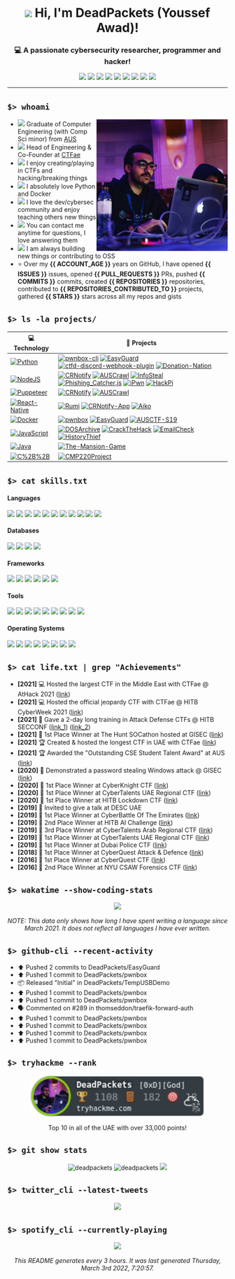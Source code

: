 <h1 align="center"><img src="https://media.giphy.com/media/hvRJCLFzcasrR4ia7z/giphy.gif" width="32px"> Hi, I'm DeadPackets (Youssef Awad)!</h1>

<h3 align="center">💻 A passionate cybersecurity researcher, programmer and hacker!</h3>

<p align="center">
  <a href="mailto:b00073615@aus.edu"><img src="https://img.shields.io/badge/Gmail-D14836?style=flat&logo=gmail&logoColor=white" /></a>
  <a href="https://t.me/deadpackets"><img src="https://img.shields.io/badge/Telegram-2CA5E0?style=flat&logo=telegram&logoColor=white" /></a>
  <a href="mailto:DeadPackets#5317"><img src="https://img.shields.io/badge/Discord-7289DA?style=flat&logo=discord&logoColor=white" /></a>
  <a href="https://instagram.com/lucidgamer"><img src="https://img.shields.io/badge/Instagram-E4405F?style=flat&logo=instagram&logoColor=white" /></a>
  <a href="https://twitter.com/dead_packets"><img src="https://img.shields.io/badge/Twitter-1DA1F2?style=flat&logo=twitter&logoColor=white" /></a>
  <a href="https://www.linkedin.com/in/youssef-awad/"><img src="https://img.shields.io/badge/LinkedIn-0077B5?style=flat&logo=linkedin&logoColor=white" /></a>
  <a href="https://www.youtube.com/channel/UCdNjReL5xxOOvPtnnUgt_hQ"><img src="https://img.shields.io/badge/YouTube-FF0000?style=flat&logo=youtube&logoColor=white" /></a>
  <a href="https://www.twitch.tv/deadpackets"><img src="https://img.shields.io/badge/Twitch-9146FF?style=flat&logo=twitch&logoColor=white" /></a>
  <a href="https://open.spotify.com/user/r876i9nhmpdg2qe0wrc9rsace?si=59a116007ba54bce"><img src="https://img.shields.io/badge/Spotify-1ED760?&style=flat&logo=spotify&logoColor=white" /></a>
</p>

---

## `$> whoami`

<img align="right" src="me.jpg" width="300px" />

- <img src="https://emojis.slackmojis.com/emojis/images/1596524176/9908/blobhelp.png" width="16px" /> Graduate of Computer Engineering (with Comp Sci minor) from [AUS](https://www.aus.edu)
- <img src="https://emojis.slackmojis.com/emojis/images/1547582922/5197/party_blob.gif" width="16px" /> Head of Engineering & Co-Founder at [CTFae](https://ctf.ae)
- <img src="https://emojis.slackmojis.com/emojis/images/1579644131/7581/elmofire.gif?" width="16px" /> I enjoy creating/playing in CTFs and hacking/breaking things
- <img src="https://meritt-gifs.s3-us-west-1.amazonaws.com/reaction/heart-pixel-spin.gif" width="16px" /> I absolutely love Python and Docker
- <img src="https://meritt-gifs.s3-us-west-1.amazonaws.com/nerd-life/matrix.gif" width="16px" /> I love the dev/cybersec community and enjoy teaching others new things
- <img src="https://emojis.slackmojis.com/emojis/images/1620205202/35987/question-block.gif?" width="16px" /> You can contact me anytime for questions, I love answering them
- <img src="https://emojis.slackmojis.com/emojis/images/1600706728/10521/meow_code.gif" width="16px" /> I am always building new things or contributing to OSS
- ⭐ Over my **{{ ACCOUNT_AGE }}** years on GitHub, I have opened **{{ ISSUES }}** issues, opened **{{ PULL_REQUESTS }}** PRs, pushed **{{ COMMITS }}** commits, created **{{ REPOSITORIES }}** repositories, contributed to **{{ REPOSITORIES_CONTRIBUTED_TO }}** projects, gathered **{{ STARS }}** stars across all my repos and gists
<!-- - <img src="https://meritt-gifs.s3-us-west-1.amazonaws.com/reaction/cat-typing.gif" width="16px" /> I write blog posts <a href="https://deadpackets.pw/">here</a> -->
<!-- - 📝 You can read my Resume/CV [here](https://) -->

## `$> ls -la projects/`

<!-- START OF PROFILE STACK, DO NOT REMOVE -->
| 💻 **Technology** | 🚀 **Projects** |
| - | - |
| [![Python](https://img.shields.io/static/v1?label=&message=Python&color=3C78A9&logo=python&logoColor=FFFFFF)](https://www.python.org/) | [![pwnbox-cli](https://img.shields.io/static/v1?label=&message=pwnbox-cli&color=000605&logo=github&logoColor=FFFFFF&labelColor=000605)](https://github.com/DeadPackets/pwnbox-cli) [![EasyGuard](https://img.shields.io/static/v1?label=&message=EasyGuard%20(WIP)&color=000605&logo=github&logoColor=FFFFFF&labelColor=000605)](https://github.com/DeadPackets/EasyGuard) [![ctfd-discord-webhook-plugin](https://img.shields.io/static/v1?label=&message=ctfd-discord-webhook-plugin&color=000605&logo=github&logoColor=FFFFFF&labelColor=000605)](https://github.com/DeadPackets/ctfd-discord-webhook-plugin) [![Donation-Nation](https://img.shields.io/static/v1?label=&message=Donation-Nation&color=000605&logo=github&logoColor=FFFFFF&labelColor=000605)](https://github.com/COE420Group4/Donation-Nation) |
| [![NodeJS](https://img.shields.io/static/v1?label=&message=NodeJS&color=339933&logo=node-dot-js&logoColor=FFFFFF)](https://nodejs.org/) | [![CRNotify](https://img.shields.io/static/v1?label=&message=CRNotify&color=000605&logo=github&logoColor=FFFFFF&labelColor=000605)](https://github.com/DeadPackets/CRNotify) [![AUSCrawl](https://img.shields.io/static/v1?label=&message=AUSCrawl&color=000605&logo=github&logoColor=FFFFFF&labelColor=000605)](https://github.com/DeadPackets/AUSCrawl) [![InfoSteal](https://img.shields.io/static/v1?label=&message=InfoSteal&color=000605&logo=github&logoColor=FFFFFF&labelColor=000605)](https://github.com/DeadPackets/InfoSteal) [![Phishing_Catcher.js](https://img.shields.io/static/v1?label=&message=Phishing_Catcher.js&color=000605&logo=github&logoColor=FFFFFF&labelColor=000605)](https://github.com/DeadPackets/Phishing_Catcher.js) [![iPwn](https://img.shields.io/static/v1?label=&message=iPwn&color=000605&logo=github&logoColor=FFFFFF&labelColor=000605)](https://github.com/DeadPackets/iPwn) [![HackPi](https://img.shields.io/static/v1?label=&message=HackPi&color=000605&logo=github&logoColor=FFFFFF&labelColor=000605)](https://github.com/DeadPackets/HackPi) |
| [![Puppeteer](https://img.shields.io/static/v1?label=&message=Puppeteer&color=40B5A4&logo=puppeteer&logoColor=FFFFFF)](https://github.com/DeadPackets/DOSArchive) | [![CRNotify](https://img.shields.io/static/v1?label=&message=CRNotify&color=000605&logo=github&logoColor=FFFFFF&labelColor=000605)](https://github.com/DeadPackets/CRNotify) [![AUSCrawl](https://img.shields.io/static/v1?label=&message=AUSCrawl&color=000605&logo=github&logoColor=FFFFFF&labelColor=000605)](https://github.com/DeadPackets/AUSCrawl) |
| [![React-Native](https://img.shields.io/static/v1?label=&message=React-Native&color=61DAFB&logo=react&logoColor=FFFFFF)](https://reactnative.dev) | [![Rumi](https://img.shields.io/static/v1?label=&message=Rumi%20(WIP)&color=000605&logo=github&logoColor=FFFFFF&labelColor=000605)](https://github.com/DeadPackets/Rumi) [![CRNotify-App](https://img.shields.io/static/v1?label=&message=CRNotify-App&color=000605&logo=github&logoColor=FFFFFF&labelColor=000605)](https://github.com/DeadPackets/CRNotify-App) [![Aiko](https://img.shields.io/static/v1?label=&message=Aiko&color=000605&logo=github&logoColor=FFFFFF&labelColor=000605)](https://github.com/DeadPackets/Aiko) |
| [![Docker](https://img.shields.io/static/v1?label=&message=Docker&color=2496ED&logo=docker&logoColor=FFFFFF)](https://www.docker.com) | [![pwnbox](https://img.shields.io/static/v1?label=&message=pwnbox&color=000605&logo=github&logoColor=FFFFFF&labelColor=000605)](https://github.com/DeadPackets/pwnbox) [![EasyGuard](https://img.shields.io/static/v1?label=&message=EasyGuard&color=000605&logo=github&logoColor=FFFFFF&labelColor=000605)](https://github.com/DeadPackets/EasyGuard) [![AUSCTF-S19](https://img.shields.io/static/v1?label=&message=AUSCTF-S19&color=000605&logo=github&logoColor=FFFFFF&labelColor=000605)](https://github.com/DeadPackets/AUSCTF-S19) |
| [![JavaScript](https://img.shields.io/static/v1?label=&message=JavaScript&color=F7DF1E&logo=javascript&logoColor=FFFFFF)](https://www.javascript.com) | [![DOSArchive](https://img.shields.io/static/v1?label=&message=DOSArchive&color=000605&logo=github&logoColor=FFFFFF&labelColor=000605)](https://github.com/DeadPackets/DOSArchive) [![CrackTheHack](https://img.shields.io/static/v1?label=&message=CrackTheHack&color=000605&logo=github&logoColor=FFFFFF&labelColor=000605)](https://github.com/DeadPackets/CrackTheHack) [![EmailCheck](https://img.shields.io/static/v1?label=&message=EmailCheck&color=000605&logo=github&logoColor=FFFFFF&labelColor=000605)](https://github.com/DeadPackets/EmailCheck) [![HistoryThief](https://img.shields.io/static/v1?label=&message=HistoryThief&color=000605&logo=github&logoColor=FFFFFF&labelColor=000605)](https://github.com/DeadPackets/HistoryThief) |
| [![Java](https://img.shields.io/static/v1?label=&message=Java&color=F89820&logo=java&logoColor=FFFFFF)](https://www.java.com) | [![The-Mansion-Game](https://img.shields.io/static/v1?label=&message=The-Mansion-Game&color=000605&logo=github&logoColor=FFFFFF&labelColor=000605)](https://github.com/DanaOsama/The-Mansion-Game) |
| [![C%2B%2B](https://img.shields.io/static/v1?label=&message=C%2B%2B&color=00599C&logo=c%2B%2B&logoColor=FFFFFF)](https://www.cplusplus.com) | [![CMP220Project](https://img.shields.io/static/v1?label=&message=CMP220Project&color=000605&logo=github&logoColor=FFFFFF&labelColor=000605)](https://github.com/DeadPackets/CMP220Project) |
<!-- END OF PROFILE STACK, DO NOT REMOVE -->

## `$> cat skills.txt`

#### Languages

<p align="left">
  <img src="https://img.shields.io/badge/Python-14354C?style=flat&logo=python&logoColor=white" />
  <img src="https://img.shields.io/badge/HTML5-E34F26?style=flat&logo=html5&logoColor=white" />
  <img src="https://img.shields.io/badge/CSS3-1572B6?style=flat&logo=css3&logoColor=white" />
  <img src="https://img.shields.io/badge/JavaScript-323330?style=flat&logo=javascript&logoColor=F7DF1E" />
  <img src="https://img.shields.io/badge/C-00599C?style=flat&logo=c&logoColor=white" />
  <img src="https://img.shields.io/badge/C%2B%2B-00599C?style=flat&logo=c%2B%2B&logoColor=white" />
  <img src="https://img.shields.io/badge/Java-ED8B00?style=flat&logo=java&logoColor=white" />
  <img src="https://img.shields.io/badge/PHP-777BB4?style=flat&logo=php&logoColor=white" />
  <img src="https://img.shields.io/badge/Node.js-43853D?style=flat&logo=node-dot-js&logoColor=white" />
  <img src="https://img.shields.io/badge/Markdown-000000?style=flat&logo=markdown&logoColor=white" />
  <img src="https://img.shields.io/badge/Shell_Script-121011?style=flat&logo=gnu-bash&logoColor=white" />
</p>

#### Databases

<p align="left">
  <img src="https://img.shields.io/badge/MySQL-00000F?style=flat&logo=mysql&logoColor=white" />
  <img src="https://img.shields.io/badge/SQLite-07405E?style=flat&logo=sqlite&logoColor=white" />
  <img src="https://img.shields.io/badge/PostgreSQL-316192?style=flat&logo=postgresql&logoColor=white" />
  <img src="https://img.shields.io/badge/MariaDB-003545?style=flat&logo=mariadb&logoColor=white" />
</p>

#### Frameworks

<p align="left">
  <img src="https://img.shields.io/badge/React_Native-20232A?style=flat&logo=react&logoColor=61DAFB" />
  <img src="https://img.shields.io/badge/React-20232A?style=flat&logo=react&logoColor=61DAFB" />
  <img src="https://img.shields.io/badge/Bootstrap-563D7C?style=flat&logo=bootstrap&logoColor=white" />
  <img src="https://img.shields.io/badge/jQuery-0769AD?style=flat&logo=jquery&logoColor=white" />
  <img src="https://img.shields.io/badge/Flask-000000?style=flat&logo=flask&logoColor=white" />
  <img src="https://img.shields.io/badge/Express.js-000000?style=flat&logo=express&logoColor=white" />
</p>

#### Tools

<p align="left">
  <img src="https://img.shields.io/badge/Yarn-2C8EBB?style=flat&logo=yarn&logoColor=white" />
  <img src="https://img.shields.io/badge/npm-CB3837?style=flat&logo=npm&logoColor=white" />
  <img src="https://img.shields.io/badge/Raspberry%20Pi-C51A4A.svg?&style=flat&logo=raspberry%20pi&logoColor=white" />
  <img src="https://img.shields.io/badge/Docker-2CA5E0?style=flat&logo=docker&logoColor=white" />
  <img src="https://img.shields.io/badge/Git-F05032?style=flat&logo=git&logoColor=white" />
  <img src="https://img.shields.io/badge/Insomnia-5849be?style=flat&logo=Insomnia&logoColor=white" />
  <img src="https://img.shields.io/badge/Selenium-43B02A?style=flat&logo=Selenium&logoColor=white" />
  <img src="https://img.shields.io/badge/Nginx-009639?style=flat&logo=nginx&logoColor=white" />
  <img src="https://img.shields.io/badge/Google_Cloud-4285F4?style=flat&logo=google-cloud&logoColor=white" />
</p>

#### Operating Systems

<p align="left">
  <img src="https://img.shields.io/badge/Linux-FCC624?style=flat&logo=linux&logoColor=black" />
  <img src="https://img.shields.io/badge/Kali_Linux-557C94?style=flat&logo=kali-linux&logoColor=white" />
  <img src="https://img.shields.io/badge/Ubuntu-E95420?style=flat&logo=ubuntu&logoColor=white" />
  <img src="https://img.shields.io/badge/Alpine_Linux-0D597F?style=flat&logo=alpine-linux&logoColor=white" />
  <img src="https://img.shields.io/badge/Arch_Linux-1793D1?style=flat&logo=arch-linux&logoColor=white" />
  <img src="https://img.shields.io/badge/Debian-A81D33?style=flat&logo=debian&logoColor=white" />
  <img src="https://img.shields.io/badge/OSX-999999?style=flat&logo=apple&logoColor=white" />
  <img src="https://img.shields.io/badge/Windows-0078D6?style=flat&logo=windows&logoColor=white" />
</p>

## `$> cat life.txt | grep "Achievements"`

- **[2021]** 💻 Hosted the largest CTF in the Middle East with CTFae @ AtHack 2021 ([link](https://athack.com/capture-the-flag))
- **[2021]** 💻 Hosted the official jeopardy CTF with CTFae @ HITB CyberWeek 2021 ([link](https://cyberweek.ae/2021/jeopardy-ctf/))
- **[2021]** 🎤 Gave a 2-day long training in Attack Defense CTFs @ HITB SECCONF ([link_1](https://www.youtube.com/watch?v=u9ypv7wY9o0)) ([link_2](https://www.youtube.com/watch?v=sGk4trFj5sU))
- **[2021]** 🥇 1st Place Winner at The Hunt SOCathon hosted at GISEC ([link](https://www.linkedin.com/posts/cyberunittech_cyberunittech-socathon-gisec2021-activity-6806306706688118784-SogR))
- **[2021]** 🏆 Created & hosted the longest CTF in UAE with CTFae ([link](https://ramadan.ctf.ae))
- **[2021]** 🏆 Awarded the "Outstanding CSE Student Talent Award" at AUS ([link](https://www.aus.edu/media/news/outstanding-computer-science-and-engineering-students-recognized-at-cse-annual-awards))
- **[2020]** 🎤 Demonstrated a password stealing Windows attack @ GISEC ([link](https://www.youtube.com/watch?v=EKp4WVupukY))
- **[2020]** 🥇 1st Place Winner at CyberKnight CTF ([link](https://www.linkedin.com/feed/update/urn:li:activity:6709742565509369856/?updateEntityUrn=urn%3Ali%3Afs_feedUpdate%3A%28V2%2Curn%3Ali%3Aactivity%3A6709742565509369856%29))
- **[2020]** 🥇 1st Place Winner at CyberTalents UAE Regional CTF ([link](https://cybertalents.com/competitions/uae-national-cybersecurity-ctf-2020/teams))
- **[2020]** 🥇 1st Place Winner at HITB Lockdown CTF ([link](https://www.ctftech.com/events/open-battle-ctf/))
- **[2019]** 🎤 Invited to give a talk at DESC UAE
- **[2019]** 🥇 1st Place Winner at CyberBattle Of The Emirates ([link](https://www.eyeofriyadh.com/news/details/cyber-battle-of-the-emirates-victors-crowned-as-future-cyber-warriors-turn-up-the-heat-in-abu-dhabi-during-hitb-cyberweek-2019))
- **[2019]** 🥈 2nd Place Winner at HITB AI Challenge ([link](https://www.aus.edu/media/news/team-led-by-aus-computer-engineering-student-wins-2nd-place-in-ai-competition))
- **[2019]** 🥉 3rd Place Winner at CyberTalents Arab Regional CTF ([link](https://cybertalents.com/competitions/arab-regional-cyber-security-ctf-2019/teams))
- **[2019]** 🥇 1st Place Winner at CyberTalents UAE Regional CTF ([link](https://cybertalents.com/competitions/final-uae-national-cyber-security-ctf-2019/teams))
- **[2019]** 🥇 1st Place Winner at Dubai Police CTF ([link](https://trendingbusinessinsights.com/2019/02/25/three-winners-from-the-same-nationality-win-dubai-police-ctf-cybersecurity-challenge/))
- **[2018]** 🥇 1st Place Winner at CyberQuest Attack & Defence ([link](https://twitter.com/UAECyberQuest/status/1049276160876658688))
- **[2016]** 🥇 1st Place Winner at CyberQuest CTF ([link](https://gulfnews.com/uae/education/cyber-warriors-needed-to-protect-online-security-in-uae-1.1816234))
- **[2016]** 🥈 2nd Place Winner at NYU CSAW Forensics CTF ([link](https://sites.nyuad.nyu.edu/ccs-ad/csaw/))

## `$> wakatime --show-coding-stats`

<p align="center">
  <img src="https://github-readme-stats.vercel.app/api/wakatime?username=DeadPackets&theme=react&layout=compact" />
</p>
 <p align="center">
  <i>NOTE: This data only shows how long I have spent writing a language since March 2021. It does not reflect all languages I have ever written.</i>
 </p>

## `$> github-cli --recent-activity`

* ⬆️ Pushed 2 commits to DeadPackets/EasyGuard
* ⬆️ Pushed 1 commit to DeadPackets/pwnbox
* 📦 Released "Initial" in DeadPackets/TempUSBDemo
* ⬆️ Pushed 1 commit to DeadPackets/pwnbox
* ⬆️ Pushed 1 commit to DeadPackets/pwnbox
* 🗣 Commented on #289 in thomseddon/traefik-forward-auth
* ⬆️ Pushed 1 commit to DeadPackets/pwnbox
* ⬆️ Pushed 1 commit to DeadPackets/pwnbox
* ⬆️ Pushed 1 commit to DeadPackets/pwnbox
* ⬆️ Pushed 1 commit to DeadPackets/pwnbox


## `$> tryhackme --rank`

<p align="center">
  <a href="https://tryhackme.com/p/DeadPackets"><img src="tryhackme.png" alt="TryHackMe" width="400px" /></a>
</p>
<p align="center">Top 10 in all of the UAE with over 33,000 points!</p>

## `$> git show stats`

<p align="center">
  <img src="https://github-readme-stats.vercel.app/api?username=deadpackets&show_icons=true&cache_seconds=1800&count_private=true&theme=react" alt="deadpackets" />
  <img src="http://github-readme-streak-stats.herokuapp.com?user=DeadPackets&theme=react" alt="deadpackets" />
  <img src="https://github-profile-trophy.vercel.app/?username=DeadPackets&theme=nord" />
</p>

## `$> twitter_cli --latest-tweets`

<p align="center">
  <a href="https://twitter.com/dead_packets">
    <img src="https://github-readme-twitter-gazf.vercel.app/api?id=dead_packets&layout=wide&show_reply=no&show_retweet=no" />
  </a>
</p>

## `$> spotify_cli --currently-playing`

<p align="center">
  <a href="https://spotify-github-profile.vercel.app/api/view?uid=r876i9nhmpdg2qe0wrc9rsace&redirect=true">
    <img src="https://spotify-github-profile.vercel.app/api/view?uid=r876i9nhmpdg2qe0wrc9rsace&cover_image=false&theme=default" />
  </a>
</p>
</p>

<p align="center">
  <i>This README generates every 3 hours. It was last generated Thursday, March 3rd 2022, 7:20:57.</i>
</p>
